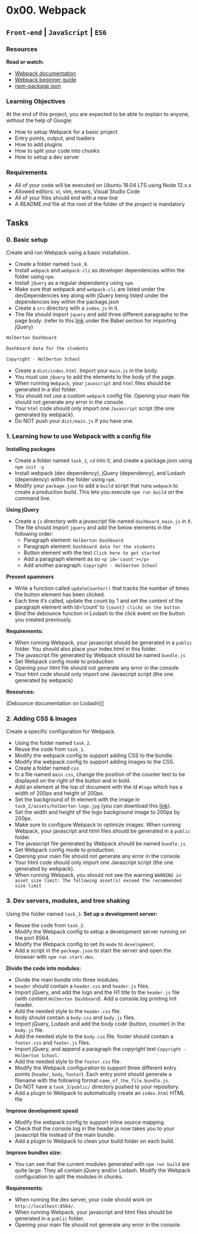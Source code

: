 # 0x00. Webpack
## `Front-end` | `JavaScript` | `ES6`

### Resources
**Read or watch:**

- [Webpack documentation](https://webpack.js.org/concepts/)
- [Webpack beginner guide](https://www.sitepoint.com/webpack-beginner-guide/)
- [npm-package.json](https://docs.npmjs.com/cli/v10/configuring-npm/package-json)

### Learning Objectives
At the end of this project, you are expected to be able to explain to anyone, without the help of Google:

- How to setup Webpack for a basic project
- Entry points, output, and loaders
- How to add plugins
- How to split your code into chunks
- How to setup a dev server

### Requirements
- All of your code will be executed on Ubuntu 18.04 LTS using Node 12.x.x
- Allowed editors: vi, vim, emacs, Visual Studio Code
- All of your files should end with a new line
- A README.md file at the root of the folder of the project is mandatory

## Tasks
### 0. Basic setup
Create and run Webpack using a basic installation.

- Create a folder named `task_0`.
- Install `webpack` and `webpack-cli` as developer dependencies within the folder using `npm`.
- Install `jQuery` as a regular dependency using `npm`.
- Make sure that webpack and `webpack-cli` are listed under the devDependencies key along with jQuery being listed under the dependencies key within the package.json
- Create a `src` directory with a `index.js` in it.
- The file should import `jquery` and add three different paragraphs to the page body: (refer to this [link](https://www.npmjs.com/package/jquery#including-jquery) under the Babel section for importing jQuery)
```bash
Holberton Dashboard

Dashboard data for the students

Copyright - Holberton School
```
- Create a `dist/index.html`. Import your `main.js` in the body.
- You must use `jQuery` to add the elements to the body of the page.
- When running `Webpack`, your `javascript` and `html` files should be generated in a dist folder.
- You should not use a custom `webpack` config file.
Opening your main file should not generate any error in the console.
- Your `html` code should only import one `Javascript` script (the one generated by webpack).
- Do NOT push your `dist/main.js` if you have one.

### 1. Learning how to use Webpack with a config file

**Installing packages**

- Create a folder named `task_1`, `cd` into it, and create a package.json using `npm init -y`
- Install webpack (dev dependency), jQuery (dependency), and Lodash (dependency) within the folder using `npm`.
- Modify your `package.json` to add a `build` script that runs `webpack` to create a production build. This lets you execute `npm run build` on the command line.

**Using jQuery**

- Create a `js` directory with a javascript file named `dashboard_main.js` in it. The file should import `jquery` and add the below elements in the following order:
    - Paragraph element: `Holberton Dashboard`
    - Paragraph element: `Dashboard data for the students`
    - Button element with the text `Click here to get started`
    - Add a paragraph element as so `<p id='count'></p>`
    - Add another paragraph: `Copyright - Holberton School`

**Prevent spammers**

- Write a function called `updateCounter()` that tracks the number of times the button element has been clicked.
- Each time it’s called, update the count by 1 and set the content of the paragraph element with id=‘count’ to `{count} clicks on the button`
- Bind the debounce function in Lodash to the click event on the button you created previously.

**Requirements:**

- When running Webpack, your javascript should be generated in a `public` folder. You should also place your index.html in this folder.
- The javascript file generated by Webpack should be named `bundle.js`
- Set Webpack config mode to production
- Opening your html file should not generate any error in the console
- Your html code should only import one Javascript script (the one generated by webpack)

**Resources:**

(Debounce documentation on Lodash)[]
### 2. Adding CSS & Images

Create a specific configuration for Webpack.

- Using the folder named `task_2`.
- Reuse the code from `task_1`.
- Modify the webpack config to support adding CSS to the bundle.
- Modify the webpack config to support adding images to the CSS.
- Create a folder named `css`
- In a file named `main.css`, change the position of the counter text to be displayed on the right of the button and in bold.
- Add an element at the top of document with the id `#logo` which has a width of 200px and height of 200px.
- Set the background of th element with the image in `task_2/assets/holberton-logo.jpg` (you can download this [link](https://lodash.com/docs/#debounce)).
- Set the width and height of the logo background image to 200px by 200px.
- Make sure to configure Webpack to optimize images.
When running Webpack, your javascript and html files should be generated in a `public` folder.
- The javascript file generated by Webpack should be named `bundle.js`.
- Set Webpack config mode to production.
- Opening your main file should not generate any error in the console.
- Your html code should only import one Javascript script (the one generated by webpack).
- When running Webpack, you should not see the warning `WARNING in asset size limit: The following asset(s) exceed the recommended size limit`

### 3. Dev servers, modules, and tree shaking

Using the folder named `task_3`. **Set up a development server:**

- Reuse the code from `task_2`.
- Modify the Webpack config to setup a development server running on the port 8564.
- Modify the Webpack config to set its `mode` to `development`.
- Add a script in the `package.json` to start the server and open the browser with `npm run start-dev`.

**Divide the code into modules:**

- Divide the main bundle into three modules.
- `header` should contain a `header.css` and `header.js` files.
- Import jQuery, and add the logo and the H1 title to the `header.js` file (with content `Holberton Dashboard`). Add a console.log printing Init header.
- Add the needed style to the `header.css` file.
- body should contain a `body.css` and `body.js` files.
- Import jQuery, Lodash and add the body code (button, counter) in the `body.js` file.
- Add the needed style to the `body.css` file.
footer should contain a `footer.css` and `footer.js` files.
- Import jQuery, and append a paragraph the copyright text `Copyright - Holberton School`.
- Add the needed style to the `footer.css` file.
- Modify the Webpack configuration to support three different entry points (`header`, `body`, `footer`). Each entry point should generate a filename with the following format `name_of_the_file.bundle.js`.
- Do NOT have a `task_3/public/` directory pushed to your repository.
- Add a plugin to Webpack to automatically create an `index.html` HTML file

**Improve development speed**

- Modify the webpack config to support inline source mapping.
- Check that the console.log in the header.js now takes you to your javascript file instead of the main bundle.
- Add a plugin to Webpack to clean your build folder on each build.

**Improve bundles size:**

- You can see that the current modules generated with `npm run build` are quite large. They all contain jQuery and/or Lodash. Modify the Webpack configuration to split the modules in chunks.

**Requirements:**

- When running the dev server, your code should work on `http://localhost:8564/`.
- When running Webpack, your javascript and html files should be generated in a `public` folder.
- Opening your main file should not generate any error in the console.

